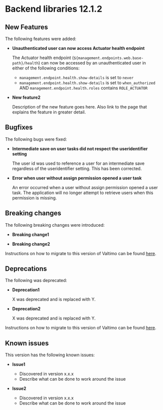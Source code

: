 # Backend libraries 12.1.2

## New Features

The following features were added:

* **Unauthenticated user can now access Actuator health endpoint**

  The Actuator health endpoint (`${management.endpoints.web.base-path}/health`) 
  can now be accessed by an unauthenticated user in either of the following conditions:
  - `management.endpoint.health.show-details` is set to `never`
  - `management.endpoint.health.show-details` is set to `when_authorized` AND 
    `management.endpoint.health.roles` contains `ROLE_ACTUATOR`


* **New feature2**

  Description of the new feature goes here.
  Also link to the page that explains the feature in greater detail.


## Bugfixes

The following bugs were fixed:

* **Intermediate save on user tasks did not respect the useridentifier setting**

  The user id was used to reference a user for an intermediate save regardless of the useridentifier setting. 
  This has been corrected.

* **Error when user without assign permission opened a user task**

  An error occurred when a user without assign permission opened a user task. 
  The application will no longer attempt to retrieve users when this permission is missing.

## Breaking changes

The following breaking changes were introduced:

* **Breaking change1**

* **Breaking change2**

Instructions on how to migrate to this version of Valtimo can be found [here](migration.md).

## Deprecations

The following was deprecated:

* **Deprecation1**

  X was deprecated and is replaced with Y.

* **Deprecation2**

  X was deprecated and is replaced with Y.

Instructions on how to migrate to this version of Valtimo can be found [here](migration.md).

## Known issues

This version has the following known issues:

* **Issue1**
  * Discovered in version x.x.x
  * Describe what can be done to work around the issue

* **Issue2**
  * Discovered in version x.x.x
  * Describe what can be done to work around the issue

